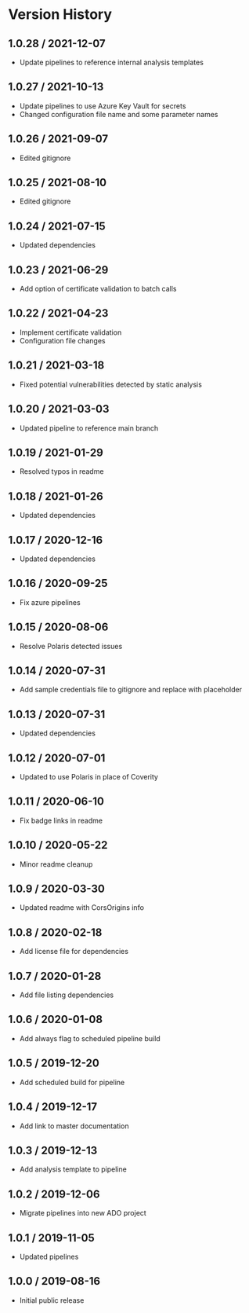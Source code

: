 # Version History

## 1.0.28 / 2021-12-07

- Update pipelines to reference internal analysis templates

## 1.0.27 / 2021-10-13

- Update pipelines to use Azure Key Vault for secrets
- Changed configuration file name and some parameter names

## 1.0.26 / 2021-09-07

- Edited gitignore

## 1.0.25 / 2021-08-10

- Edited gitignore

## 1.0.24 / 2021-07-15

- Updated dependencies

## 1.0.23 / 2021-06-29

- Add option of certificate validation to batch calls

## 1.0.22 / 2021-04-23

- Implement certificate validation
- Configuration file changes

## 1.0.21 / 2021-03-18

- Fixed potential vulnerabilities detected by static analysis

## 1.0.20 / 2021-03-03

- Updated pipeline to reference main branch

## 1.0.19 / 2021-01-29

- Resolved typos in readme

## 1.0.18 / 2021-01-26

- Updated dependencies

## 1.0.17 / 2020-12-16

- Updated dependencies

## 1.0.16 / 2020-09-25

- Fix azure pipelines

## 1.0.15 / 2020-08-06

- Resolve Polaris detected issues

## 1.0.14 / 2020-07-31

- Add sample credentials file to gitignore and replace with placeholder

## 1.0.13 / 2020-07-31

- Updated dependencies

## 1.0.12 / 2020-07-01

- Updated to use Polaris in place of Coverity

## 1.0.11 / 2020-06-10

- Fix badge links in readme

## 1.0.10 / 2020-05-22

- Minor readme cleanup

## 1.0.9 / 2020-03-30

- Updated readme with CorsOrigins info

## 1.0.8 / 2020-02-18

- Add license file for dependencies

## 1.0.7 / 2020-01-28

- Add file listing dependencies

## 1.0.6 / 2020-01-08

- Add always flag to scheduled pipeline build

## 1.0.5 / 2019-12-20

- Add scheduled build for pipeline

## 1.0.4 / 2019-12-17

- Add link to master documentation

## 1.0.3 / 2019-12-13

- Add analysis template to pipeline

## 1.0.2 / 2019-12-06

- Migrate pipelines into new ADO project

## 1.0.1 / 2019-11-05

- Updated pipelines

## 1.0.0 / 2019-08-16

- Initial public release
